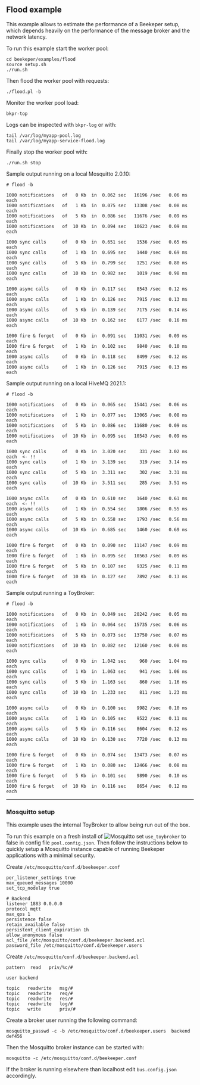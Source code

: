 ## Flood example

This example allows to estimate the performance of a Beekeper setup, which depends 
heavily on the performance of the message broker and the network latency. 


To run this example start the worker pool:
```
cd beekeper/examples/flood
source setup.sh
./run.sh
```
Then flood the worker pool with requests:
```
./flood.pl -b
```
Monitor the worker pool load:
```
bkpr-top
```
Logs can be inspected with `bkpr-log` or with:
```
tail /var/log/myapp-pool.log
tail /var/log/myapp-service-flood.log
```
Finally stop the worker pool with:
```
./run.sh stop
```

Sample output running on a local Mosquitto 2.0.10:

```
# flood -b

1000 notifications   of   0 Kb  in  0.062 sec   16196 /sec   0.06 ms each
1000 notifications   of   1 Kb  in  0.075 sec   13308 /sec   0.08 ms each
1000 notifications   of   5 Kb  in  0.086 sec   11676 /sec   0.09 ms each
1000 notifications   of  10 Kb  in  0.094 sec   10623 /sec   0.09 ms each

1000 sync calls      of   0 Kb  in  0.651 sec    1536 /sec   0.65 ms each
1000 sync calls      of   1 Kb  in  0.695 sec    1440 /sec   0.69 ms each
1000 sync calls      of   5 Kb  in  0.799 sec    1251 /sec   0.80 ms each
1000 sync calls      of  10 Kb  in  0.982 sec    1019 /sec   0.98 ms each

1000 async calls     of   0 Kb  in  0.117 sec    8543 /sec   0.12 ms each
1000 async calls     of   1 Kb  in  0.126 sec    7915 /sec   0.13 ms each
1000 async calls     of   5 Kb  in  0.139 sec    7175 /sec   0.14 ms each
1000 async calls     of  10 Kb  in  0.162 sec    6177 /sec   0.16 ms each

1000 fire & forget   of   0 Kb  in  0.091 sec   11031 /sec   0.09 ms each
1000 fire & forget   of   1 Kb  in  0.102 sec    9840 /sec   0.10 ms each
1000 async calls     of   0 Kb  in  0.118 sec    8499 /sec   0.12 ms each
1000 async calls     of   1 Kb  in  0.126 sec    7915 /sec   0.13 ms each
```
Sample output running on a local HiveMQ 2021.1:

```
# flood -b

1000 notifications   of   0 Kb  in  0.065 sec   15441 /sec   0.06 ms each
1000 notifications   of   1 Kb  in  0.077 sec   13065 /sec   0.08 ms each
1000 notifications   of   5 Kb  in  0.086 sec   11680 /sec   0.09 ms each
1000 notifications   of  10 Kb  in  0.095 sec   10543 /sec   0.09 ms each

1000 sync calls      of   0 Kb  in  3.020 sec     331 /sec   3.02 ms each  <- !!
1000 sync calls      of   1 Kb  in  3.139 sec     319 /sec   3.14 ms each
1000 sync calls      of   5 Kb  in  3.311 sec     302 /sec   3.31 ms each
1000 sync calls      of  10 Kb  in  3.511 sec     285 /sec   3.51 ms each

1000 async calls     of   0 Kb  in  0.610 sec    1640 /sec   0.61 ms each  <- !!
1000 async calls     of   1 Kb  in  0.554 sec    1806 /sec   0.55 ms each
1000 async calls     of   5 Kb  in  0.558 sec    1793 /sec   0.56 ms each
1000 async calls     of  10 Kb  in  0.685 sec    1460 /sec   0.69 ms each

1000 fire & forget   of   0 Kb  in  0.090 sec   11147 /sec   0.09 ms each
1000 fire & forget   of   1 Kb  in  0.095 sec   10563 /sec   0.09 ms each
1000 fire & forget   of   5 Kb  in  0.107 sec    9325 /sec   0.11 ms each
1000 fire & forget   of  10 Kb  in  0.127 sec    7892 /sec   0.13 ms each
```
Sample output running a ToyBroker:

```
# flood -b

1000 notifications   of   0 Kb  in  0.049 sec   20242 /sec   0.05 ms each
1000 notifications   of   1 Kb  in  0.064 sec   15735 /sec   0.06 ms each
1000 notifications   of   5 Kb  in  0.073 sec   13750 /sec   0.07 ms each
1000 notifications   of  10 Kb  in  0.082 sec   12160 /sec   0.08 ms each

1000 sync calls      of   0 Kb  in  1.042 sec     960 /sec   1.04 ms each
1000 sync calls      of   1 Kb  in  1.063 sec     941 /sec   1.06 ms each
1000 sync calls      of   5 Kb  in  1.163 sec     860 /sec   1.16 ms each
1000 sync calls      of  10 Kb  in  1.233 sec     811 /sec   1.23 ms each

1000 async calls     of   0 Kb  in  0.100 sec    9982 /sec   0.10 ms each
1000 async calls     of   1 Kb  in  0.105 sec    9522 /sec   0.11 ms each
1000 async calls     of   5 Kb  in  0.116 sec    8604 /sec   0.12 ms each
1000 async calls     of  10 Kb  in  0.130 sec    7720 /sec   0.13 ms each

1000 fire & forget   of   0 Kb  in  0.074 sec   13473 /sec   0.07 ms each
1000 fire & forget   of   1 Kb  in  0.080 sec   12466 /sec   0.08 ms each
1000 fire & forget   of   5 Kb  in  0.101 sec    9890 /sec   0.10 ms each
1000 fire & forget   of  10 Kb  in  0.116 sec    8654 /sec   0.12 ms each
```
---

### Mosquitto setup

This example uses the internal ToyBroker to allow being run out of the box.

To run this example on a fresh install of ![Mosquitto](https://mosquitto.org/) set `use_toybroker` 
to false in config file `pool.config.json`. Then follow the instructions below to quickly setup a 
Mosquitto instance capable of running Beekeper applications with a minimal security.

Create `/etc/mosquitto/conf.d/beekeeper.conf`
```
per_listener_settings true
max_queued_messages 10000
set_tcp_nodelay true

# Backend
listener 1883 0.0.0.0
protocol mqtt
max_qos 1
persistence false
retain_available false
persistent_client_expiration 1h
allow_anonymous false
acl_file /etc/mosquitto/conf.d/beekeeper.backend.acl
password_file /etc/mosquitto/conf.d/beekeeper.users
```
Create `/etc/mosquitto/conf.d/beekeeper.backend.acl`
```
pattern  read   priv/%c/#

user backend

topic   readwrite   msg/#
topic   readwrite   req/#
topic   readwrite   res/#
topic   readwrite   log/#
topic   write       priv/#
```
Create a broker user running the following command:
```
mosquitto_passwd -c -b /etc/mosquitto/conf.d/beekeeper.users  backend   def456
```
Then the Mosquitto broker instance can be started with:
```
mosquitto -c /etc/mosquitto/conf.d/beekeeper.conf
```
If the broker is running elsewhere than localhost edit `bus.config.json` accordingly.
